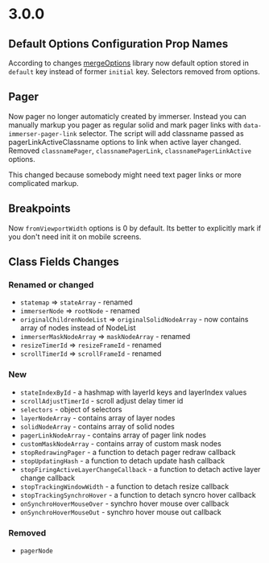 # 3.0.0

## Default Options Configuration Prop Names

According to changes [mergeOptions](https://github.com/dubaua/merge-options) library now default option stored in `default` key instead of former `initial` key. Selectors removed from options.

## Pager

Now pager no longer automaticly created by immerser. Instead you can manually markup you pager as regular solid and mark pager links with `data-immerser-pager-link` selector. The script will add classname passed as pagerLinkActiveClassname options to link when active layer changed. Removed `classnamePager`, `classnamePagerLink`, `classnamePagerLinkActive` options.

This changed because somebody might need text pager links or more complicated markup.

## Breakpoints

Now `fromViewportWidth` options is 0 by default. Its better to explicitly mark if you don't need init it on mobile screens. 

## Class Fields Changes

### Renamed or changed
- `statemap` => `stateArray` - renamed
- `immerserNode` => `rootNode` - renamed
- `originalChildrenNodeList` => `originalSolidNodeArray` - now contains array of nodes instead of NodeList
- `immerserMaskNodeArray` => `maskNodeArray` - renamed
- `resizeTimerId` => `resizeFrameId` - renamed
- `scrollTimerId` => `scrollFrameId` - renamed

### New
- `stateIndexById` - a hashmap with layerId keys and layerIndex values
- `scrollAdjustTimerId` - scroll adjust delay timer id
- `selectors` - object of selectors
- `layerNodeArray` - contains array of layer nodes
- `solidNodeArray` - contains array of solid nodes
- `pagerLinkNodeArray` - contains array of pager link nodes
- `customMaskNodeArray` - contains array of custom mask nodes
- `stopRedrawingPager` - a function to detach pager redraw callback
- `stopUpdatingHash` - a function to detach update hash callback
- `stopFiringActiveLayerChangeCallback` - a function to detach active layer change callback
- `stopTrackingWindowWidth` - a function to detach resize callback
- `stopTrackingSynchroHover` - a function to detach syncro hover callback
- `onSynchroHoverMouseOver` - synchro hover mouse over callback
- `onSynchroHoverMouseOut` - synchro hover mouse out callback

### Removed
- `pagerNode`
